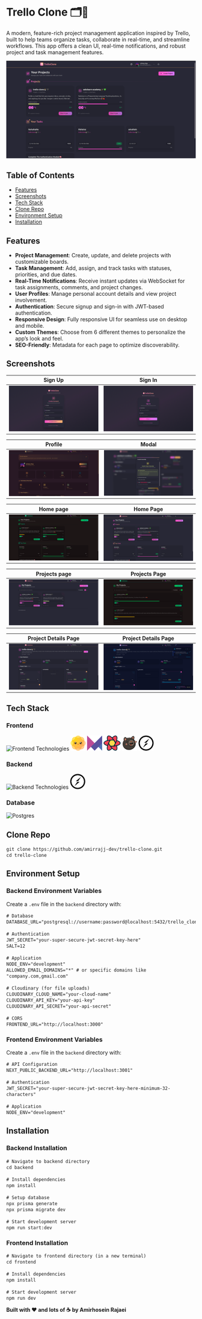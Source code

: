 # Trello Clone 🗂️📝

A modern, feature-rich project management application inspired by Trello, built to help teams organize tasks, collaborate in real-time, and streamline workflows. This app offers a clean UI, real-time notifications, and robust project and task management features.

![Homepage Screenshot](./frontend/public/screenshots/home-1.png)

## Table of Contents
- [Features](#features)
- [Screenshots](#screenshots)
- [Tech Stack](#tech-stack)
- [Clone Repo](#clone-repo)
- [Environment Setup](#environment-setup)
- [Installation](#installation)


## Features
- **Project Management**: Create, update, and delete projects with customizable boards.
- **Task Management**: Add, assign, and track tasks with statuses, priorities, and due dates.
- **Real-Time Notifications**: Receive instant updates via WebSocket for task assignments, comments, and project changes.
- **User Profiles**: Manage personal account details and view project involvement.
- **Authentication**: Secure signup and sign-in with JWT-based authentication.
- **Responsive Design**: Fully responsive UI for seamless use on desktop and mobile.
- **Custom Themes**: Choose from 6 different themes to personalize the app’s look and feel.
- **SEO-Friendly**: Metadata for each page to optimize discoverability.

## Screenshots

| **Sign Up** | **Sign In** |
|-------------|-------------|
| ![Sign Up Screenshot](./frontend/public/screenshots/signup.png) | ![Sign In Screenshot](./frontend/public/screenshots/login.png) |

| **Profile** | **Modal** |
|-------------|-------------|
| ![Profile Screenshot](./frontend/public/screenshots/profile.png) | ![Modal Screenshot](./frontend/public/screenshots/modal.png) |

| **Home page** | **Home Page** |
|--------------------|--------------------|
| ![Home Page Screenshot](./frontend/public/screenshots/home.png) | ![Home Page Screenshot](./frontend/public/screenshots/home-1.png) |

| **Projects page** | **Projects Page** |
|--------------------|--------------------|
| ![Project Page Screenshot](./frontend/public/screenshots/projects.png) | ![Project Page Screenshot](./frontend/public/screenshots/projects-1.png) |

| **Project Details Page** | **Project Details Page** |
|-------------------|-----------------------|
| ![Project Detail Page](./frontend/public/screenshots/main-project.png) | ![Project Detail Page](./frontend/public/screenshots/main-project1.png) |

## Tech Stack

<div align="left">

### Frontend
<img src="https://skillicons.dev/icons?i=nextjs,react,ts,tailwind" alt="Frontend Technologies" height="40" />
<img src="./frontend/public/techs/daisyui.png" alt="DaisyUi" height="40" />
<img src="./frontend/public/techs/framer-motion.svg" alt="Framer Motion" height="40" />
<img src="./frontend/public/techs/react-query.png" alt="React Query" height="40" />
<img src="./frontend/public/techs/zustand.svg" alt="Zustand" height="40" />
<img src="./frontend/public/techs/socket.io.svg" alt="Socket.io" height="40" />

### Backend  
<img src="https://skillicons.dev/icons?i=nestjs,nodejs,prisma" alt="Backend Technologies" height="40" />
<img src="./frontend/public/techs/socket.io.svg" alt="Socket.io" height="40" />

### Database
<img src="https://skillicons.dev/icons?i=postgres" alt="Postgres" height="40" />
</div>

## Clone Repo

```
git clone https://github.com/amirrajj-dev/trello-clone.git
cd trello-clone
```

## Environment Setup

### Backend Environment Variables
Create a `.env` file in the `backend` directory with:

```env
# Database
DATABASE_URL="postgresql://username:password@localhost:5432/trello_clone"

# Authentication
JWT_SECRET="your-super-secure-jwt-secret-key-here"
SALT=12

# Application
NODE_ENV="development"
ALLOWED_EMAIL_DOMAINS="*" # or specific domains like "company.com,gmail.com"

# Cloudinary (for file uploads)
CLOUDINARY_CLOUD_NAME="your-cloud-name"
CLOUDINARY_API_KEY="your-api-key"
CLOUDINARY_API_SECRET="your-api-secret"

# CORS
FRONTEND_URL="http://localhost:3000"
```
### Frontend Environment Variables
Create a `.env` file in the `backend` directory with:

```env
# API Configuration
NEXT_PUBLIC_BACKEND_URL="http://localhost:3001"

# Authentication
JWT_SECRET="your-super-secure-jwt-secret-key-here-minimum-32-characters"

# Application
NODE_ENV="development"
```

## Installation

### Backend Installation

```
# Navigate to backend directory
cd backend

# Install dependencies
npm install

# Setup database
npx prisma generate
npx prisma migrate dev

# Start development server
npm run start:dev
```

### Frontend Installation

```
# Navigate to frontend directory (in a new terminal)
cd frontend

# Install dependencies
npm install

# Start development server
npm run dev
```

**Built with ❤️ and lots of ☕ by Amirhosein Rajaei**